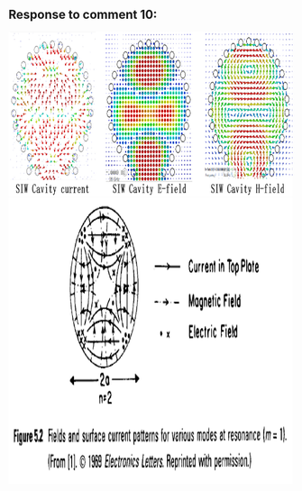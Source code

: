 ## Response to comment 10:

<div align=center><img src="https://github.com/dannychk/TAP-Response/blob/master/TM210.png" width="850" height="292" /></div>

<div align=center><img src="https://github.com/dannychk/TAP-Response/blob/master/TM210_Modle2.png" width="550" height="508" /></div>

